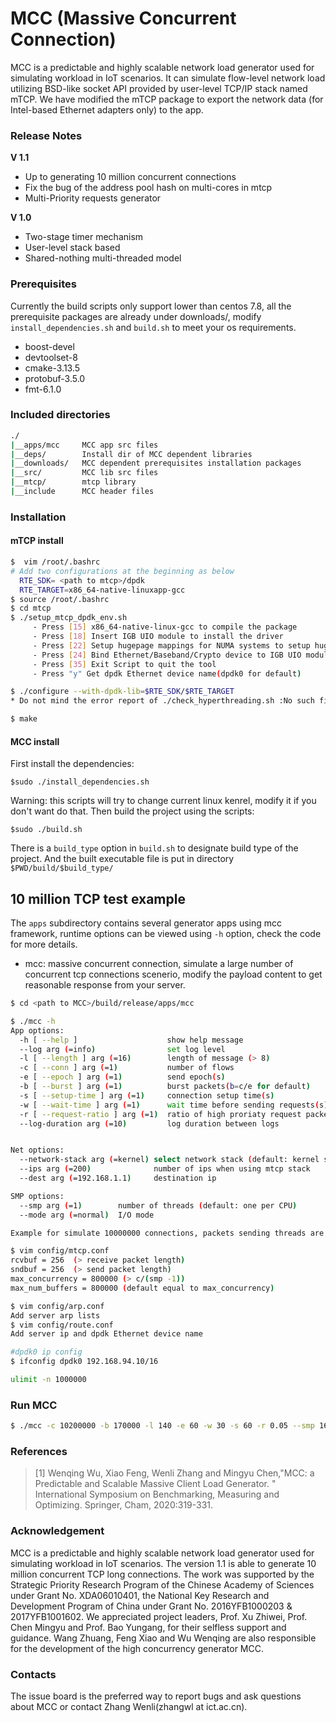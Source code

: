 # MCC (Massive Concurrent Connection)

MCC is a predictable and highly scalable network load generator used for simulating workload in IoT scenarios. It can simulate flow-level network load utilizing BSD-like socket API provided by user-level TCP/IP stack named mTCP. We have modified the mTCP package to export the network data (for Intel-based Ethernet adapters only) to the app.

### Release Notes

**V 1.1**
+ Up to generating 10 million concurrent connections
+ Fix the bug of the address pool hash on multi-cores in mtcp
+ Multi-Priority requests generator

**V 1.0**
+ Two-stage timer mechanism
+ User-level stack based
+ Shared-nothing multi-threaded model

### Prerequisites
Currently the build scripts only support lower than centos 7.8, all the prerequisite packages are already under downloads/, modify `install_dependencies.sh` and `build.sh` 
to meet your os requirements.
* boost-devel
* devtoolset-8
* cmake-3.13.5
* protobuf-3.5.0
* fmt-6.1.0

### Included directories

```bash
./    
|__apps/mcc     MCC app src files  
|__deps/        Install dir of MCC dependent libraries            
|__downloads/   MCC dependent prerequisites installation packages
|__src/         MCC lib src files
|__mtcp/        mtcp library
|__include      MCC header files
```


### Installation

#### mTCP install

```bash
$  vim /root/.bashrc
# Add two configurations at the beginning as below
  RTE_SDK= <path to mtcp>/dpdk
  RTE_TARGET=x86_64-native-linuxapp-gcc
$ source /root/.bashrc
$ cd mtcp
$ ./setup_mtcp_dpdk_env.sh
     - Press [15] x86_64-native-linux-gcc to compile the package
     - Press [18] Insert IGB UIO module to install the driver
     - Press [22] Setup hugepage mappings for NUMA systems to setup hugepages(10240 best for each node)
     - Press [24] Bind Ethernet/Baseband/Crypto device to IGB UIO module
     - Press [35] Exit Script to quit the tool
     - Press "y" Get dpdk Ethernet device name(dpdk0 for default)

$ ./configure --with-dpdk-lib=$RTE_SDK/$RTE_TARGET
* Do not mind the error report of ./check_hyperthreading.sh :No such file or directory.

$ make
```
#### MCC install
First install the dependencies:
```
$sudo ./install_dependencies.sh
```
Warning: this scripts will try to change current linux kenrel, modify it if you don't want do that.
Then build the project using the scripts:
```
$sudo ./build.sh
```
There is a `build_type` option in `build.sh` to designate build type of the project. And the built 
executable file is put in directory `$PWD/build/$build_type/`

## 10 million TCP test example

The `apps` subdirectory contains several generator apps using mcc framework, runtime options
can be viewed using `-h` option, check the code for more details.
* mcc: massive concurrent connection, simulate a large number of concurrent tcp connections scenerio, modify the payload content to get reasonable response from your server.

```bash
$ cd <path to MCC>/build/release/apps/mcc

$ ./mcc -h
App options:
  -h [ --help ]                    show help message
  --log arg (=info)                set log level
  -l [ --length ] arg (=16)        length of message (> 8)
  -c [ --conn ] arg (=1)           number of flows
  -e [ --epoch ] arg (=1)          send epoch(s)
  -b [ --burst ] arg (=1)          burst packets(b=c/e for default) 
  -s [ --setup-time ] arg (=1)     connection setup time(s)
  -w [ --wait-time ] arg (=1)      wait time before sending requests(s)
  -r [ --request-ratio ] arg (=1)  ratio of high proriaty request packet
  --log-duration arg (=10)         log duration between logs


Net options:
  --network-stack arg (=kernel) select network stack (default: kernel stack
  --ips arg (=200)              number of ips when using mtcp stack
  --dest arg (=192.168.1.1)     destination ip

SMP options:
  --smp arg (=1)        number of threads (default: one per CPU)
  --mode arg (=normal)  I/O mode

Example for simulate 10000000 connections, packets sending threads are 15, send payload 140 bytes, high proriaty requests ratio is 0.05

$ vim config/mtcp.conf
rcvbuf = 256  (> receive packet length)
sndbuf = 256  (> send packet length)
max_concurrency = 800000 (> c/(smp -1))
max_num_buffers = 800000 (default equal to max_concurrency)

$ vim config/arp.conf
Add server arp lists
$ vim config/route.conf
Add server ip and dpdk Ethernet device name

#dpdk0 ip config
$ ifconfig dpdk0 192.168.94.10/16

ulimit -n 1000000
```

### Run MCC

```bash
$ ./mcc -c 10200000 -b 170000 -l 140 -e 60 -w 30 -s 60 -r 0.05 --smp 16 --network-stack mtcp --dest 192.168.93.100
```

### References
> [1] Wenqing Wu, Xiao Feng, Wenli Zhang and Mingyu Chen,"MCC: a Predictable and Scalable Massive Client Load Generator. " International Symposium on Benchmarking, Measuring and Optimizing. Springer, Cham, 2020:319-331.

### Acknowledgement
MCC is a predictable and highly scalable network load generator used for simulating workload in IoT scenarios. The version 1.1 is able to generate 10 million concurrent TCP long connections. The work was supported by the Strategic Priority Research Program of the Chinese Academy of Sciences under Grant No. XDA06010401, the National Key Research and Development Program of China under Grant No. 2016YFB1000203 & 2017YFB1001602. We appreciated project leaders, Prof. Xu Zhiwei, Prof. Chen Mingyu and Prof. Bao Yungang, for their selfless support and guidance. Wang Zhuang, Feng Xiao and Wu Wenqing are also responsible for the development of the high concurrency generator MCC.

### Contacts

The issue board is the preferred way to report bugs and ask questions about MCC or contact Zhang Wenli(zhangwl at ict.ac.cn).
